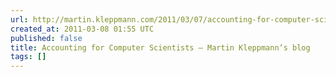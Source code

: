 ```yaml
---
url: http://martin.kleppmann.com/2011/03/07/accounting-for-computer-scientists.html
created_at: 2011-03-08 01:55 UTC
published: false
title: Accounting for Computer Scientists — Martin Kleppmann‘s blog
tags: []
---
```



